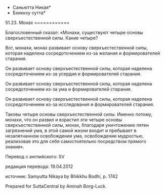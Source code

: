 * Саньютта Никая*
* Бхиккху сутта*

51\.23\. Монах
\=\=\=\=\=\=\=\=\=\=\=\=

Благословенный сказал: «Монахи, существуют четыре основы сверхъестественной силы\. Какие четыре?

Вот, монахи, монах развивает основу сверхъестественной силы, которая наделена сосредоточением из\-за желания и формирователей старания\.

Он развивает основу сверхъестественной силы, которая наделена сосредоточением из\-за усердия и формирователей старания\.

Он развивает основу сверхъестественной силы, которая наделена сосредоточением из\-за ума и формирователей старания\.

Он развивает основу сверхъестественной силы, которая наделена сосредоточением из\-за исследования и формирователей старания\.

Таковы четыре основы сверхъестественной силы\. Именно потому, монахи, что он развил и взрастил эти четыре основы сверхъестественной силы, монах, благодаря уничтожению пятен загрязнений ума, в этой самой жизни входит и пребывает в незапятнанном освобождении ума, освобождении мудростью, реализовав это для себя самостоятельно посредством прямого знания»\.

Перевод с английского: SV

редакция перевода: 19\.04\.2012

источник: Samyutta Nikaya by Bhikkhu Bodhi, p\. 1742

Prepared for SuttaCentral by Aminah Borg\-Luck\.